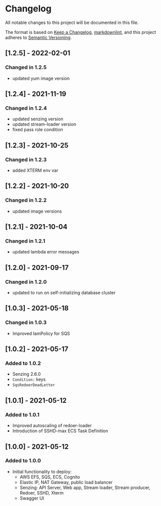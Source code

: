 # Changelog

All notable changes to this project will be documented in this file.

The format is based on [Keep a Changelog](https://keepachangelog.com/en/1.0.0/),
[markdownlint](https://dlaa.me/markdownlint/),
and this project adheres to [Semantic Versioning](https://semver.org/spec/v2.0.0.html).

## [1.2.5] - 2022-02-01

### Changed in 1.2.5

- updated yum image version

## [1.2.4] - 2021-11-19

### Changed in 1.2.4

- updated senzing version
- updated stream-loader version
- fixed pass role condition

## [1.2.3] - 2021-10-25

### Changed in 1.2.3

- added XTERM env var

## [1.2.2] - 2021-10-20

### Changed in 1.2.2

- updated image versions

## [1.2.1] - 2021-10-04

### Changed in 1.2.1

- updated lambda error messages

## [1.2.0] - 2021-09-17

### Changed in 1.2.0

- updated to run on self-initializing database cluster

## [1.0.3] - 2021-05-18

### Changed in 1.0.3

- Improved IamPolicy for SQS

## [1.0.2] - 2021-05-17

### Added to 1.0.2

- Senzing 2.6.0
- `Condition:` keys
- `SqsRedoerDeadLetter`

## [1.0.1] - 2021-05-12

### Added to 1.0.1

- Improved autoscaling of redoer-loader
- Introduction of SSHD-max ECS Task Definition

## [1.0.0] - 2021-05-12

### Added to 1.0.0

- Initial functionality to deploy:
  - AWS EFS, SQS, ECS, Cognito
  - Elastic IP, NAT Gateway, public load balancer
  - Senzing: API Server, Web app, Stream loader, Stream producer, Redoer, SSHD, Xterm
  - Swagger UI

